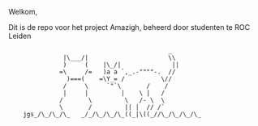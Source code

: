 Welkom,

Dit is de repo voor het project Amazigh, beheerd door studenten te ROC Leiden

                                                _
                   |\___/|                      \\
                   )     (    |\_/|              ||
                  =\     /=   )a a `,_.-""""-.  //
                    )===(    =\Y_= /          \//
                   /     \     `"`\       /    /
                   |     |         |    \ |   /
                  /       \         \   /- \  \
                  \       /         || |  // /`
        jgs_/\_/\_/\_   _/_/\_/\_/\_((_|\((_//\_/\_/\_/\_